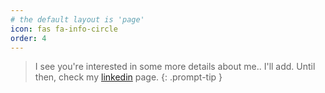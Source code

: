```yaml
---
# the default layout is 'page'
icon: fas fa-info-circle
order: 4
---
```


> I see you're interested in some more details about me.. I'll add. Until then, check my [linkedin](https://www.linkedin.com/in/mihaidomocos) page.
{: .prompt-tip }
